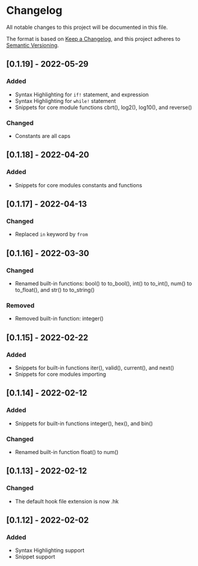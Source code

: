 
# Changelog

All notable changes to this project will be documented in this file.

The format is based on [Keep a Changelog](https://keepachangelog.com/en/1.0.0/),
and this project adheres to [Semantic Versioning](https://semver.org/spec/v2.0.0.html).

## [0.1.19] - 2022-05-29

### Added
 - Syntax Highlighting for `if!` statement, and expression
 - Syntax Highlighting for `while!` statement
 - Snippets for core module functions cbrt(), log2(), log10(), and reverse()

### Changed
 - Constants are all caps

## [0.1.18] - 2022-04-20

### Added

- Snippets for core modules constants and functions

## [0.1.17] - 2022-04-13

### Changed

- Replaced `in` keyword by `from`

## [0.1.16] - 2022-03-30

### Changed

- Renamed built-in functions: bool() to to_bool(), int() to to_int(), num() to to_float(), and str() to to_string()

### Removed

- Removed built-in function: integer()

## [0.1.15] - 2022-02-22

### Added

- Snippets for built-in functions iter(), valid(), current(), and next()
- Snippets for core modules importing

## [0.1.14] - 2022-02-12

### Added

- Snippets for built-in functions integer(), hex(), and bin()

### Changed

- Renamed built-in function float() to num()

## [0.1.13] - 2022-02-12

### Changed

- The default hook file extension is now .hk

## [0.1.12] - 2022-02-02

### Added

- Syntax Highlighting support
- Snippet support

